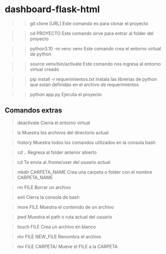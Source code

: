 # dashboard-flask-html

>> git clone [URL]
Este comando es para clonar el proyecto

>> cd PROYECTO
Este comando sirve para entrar al folder del proyecto

>> python3.10 -m venv venv
Este comando crea el entorno virtual de python

>> source venv/bin/activate
Este comando nos ingresa al entorno virtual creado

>> pip install -r requerimientos.txt 
Instala las librerias de python que estan definidas en el archivo de requerimientos

>> python app.py
Ejecuta el proyecto

## Comandos extras

> deactivate
Cierra el entorno virtual

> ls 
Muestra los archivos del directorio actual

> history
Muestra todos los comandos utilizados en la consola bash

> cd ..
Regresa al folder anterior abierto

> cd 
Te envia al /home/user del usuario actual

> mkdir CARPETA_NAME 
Crea una carpeta o folder con el nombre CARPETA_NAME

> rm FILE
Borrar un archivo

> exit
Cierra la consola de bash

> more FILE
Muestra el contenido de un archivo

> pwd 
Muestra el path o ruta actual del usuario

> touch FILE
Crea un archivo en blanco

> mv FILE NEW_FILE
Renombra el archivo

> mv FILE CARPETA/
Mueve el FILE a la CARPETA